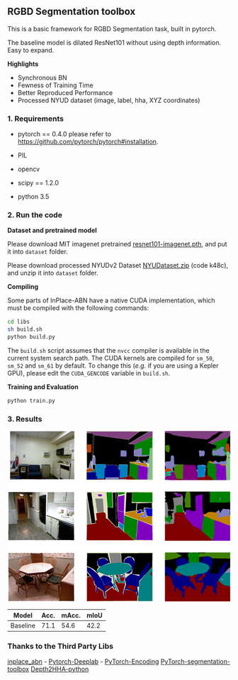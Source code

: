 ## RGBD Segmentation toolbox

This is a basic framework for RGBD Segmentation task, built in pytorch.

The baseline model is dilated ResNet101 without using depth information. Easy to expand.

**Highlights**

- Synchronous BN
- Fewness of Training Time
- Better Reproduced Performance
- Processed NYUD dataset (image, label, hha, XYZ coordinates) 

 ### 1. Requirements

- pytorch == 0.4.0 please refer to https://github.com/pytorch/pytorch#installation.

- PIL 

- opencv

- scipy == 1.2.0

- python 3.5

### 2. Run the code

**Dataset and pretrained model**

Please download MIT imagenet pretrained [resnet101-imagenet.pth](http://sceneparsing.csail.mit.edu/model/pretrained_resnet/resnet101-imagenet.pth), and put it into `dataset` folder.

Please download processed NYUDv2 Dataset [NYUDataset.zip]( https://pan.baidu.com/s/1mFG6Skq6lwRAiNafRfKXjQ) (code k48c), and unzip it into `dataset` folder.

**Compiling**

Some parts of InPlace-ABN have a native CUDA implementation, which must be compiled with the following commands:
```bash
cd libs
sh build.sh
python build.py
```

The `build.sh` script assumes that the `nvcc` compiler is available in the current system search path.
The CUDA kernels are compiled for `sm_50`, `sm_52` and `sm_61` by default.
To change this (_e.g._ if you are using a Kepler GPU), please edit the `CUDA_GENCODE` variable in `build.sh`.

**Training and Evaluation**

```bash
python train.py
```

### 3. Results

![](figure\result.png)

| Model    | Acc. | mAcc. | mIoU |
| -------- | ---- | ----- | ---- |
| Baseline | 71.1 | 54.6  | 42.2 |

### Thanks to the Third Party Libs
[inplace_abn](https://github.com/mapillary/inplace_abn) - 
[Pytorch-Deeplab](https://github.com/speedinghzl/Pytorch-Deeplab) - 
[PyTorch-Encoding](https://github.com/zhanghang1989/PyTorch-Encoding)
[PyTorch-segmentation-toolbox](https://github.com/speedinghzl/pytorch-segmentation-toolbox)
[Depth2HHA-python](https://github.com/charlesCXK/Depth2HHA-python)